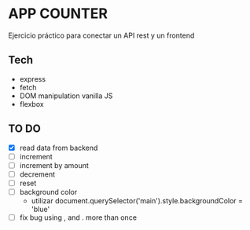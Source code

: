 # APP COUNTER

Ejercicio práctico para conectar un API rest y un frontend

## Tech

- express
- fetch
- DOM manipulation vanilla JS
- flexbox

## TO DO
- [x] read data from backend
- [ ] increment
- [ ] increment by amount
- [ ] decrement
- [ ] reset
- [ ] background color
    -  utilizar document.querySelector('main').style.backgroundColor = 'blue'
- [ ] fix bug using , and .  more than once
